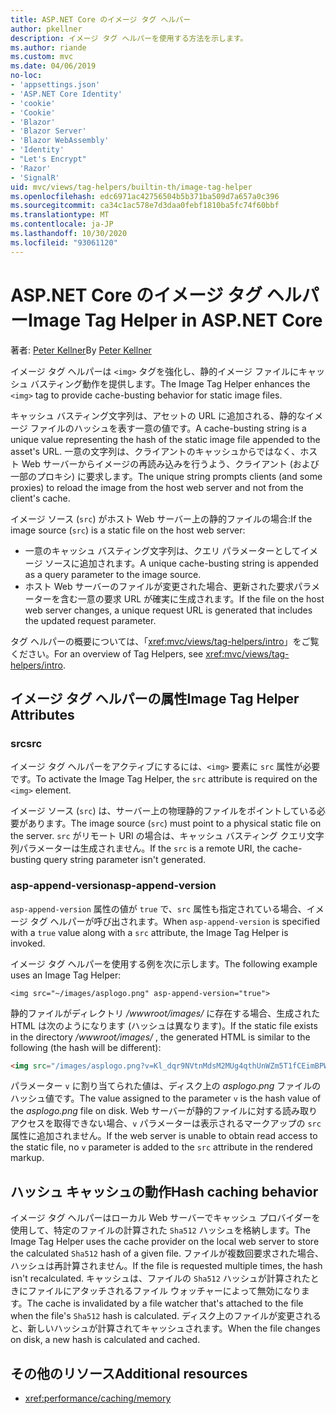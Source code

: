 ```yaml
---
title: ASP.NET Core のイメージ タグ ヘルパー
author: pkellner
description: イメージ タグ ヘルパーを使用する方法を示します。
ms.author: riande
ms.custom: mvc
ms.date: 04/06/2019
no-loc:
- 'appsettings.json'
- 'ASP.NET Core Identity'
- 'cookie'
- 'Cookie'
- 'Blazor'
- 'Blazor Server'
- 'Blazor WebAssembly'
- 'Identity'
- "Let's Encrypt"
- 'Razor'
- 'SignalR'
uid: mvc/views/tag-helpers/builtin-th/image-tag-helper
ms.openlocfilehash: edc6971ac42756504b5b371ba509d7a657a0c396
ms.sourcegitcommit: ca34c1ac578e7d3daa0febf1810ba5fc74f60bbf
ms.translationtype: MT
ms.contentlocale: ja-JP
ms.lasthandoff: 10/30/2020
ms.locfileid: "93061120"
---
```

# <a name="image-tag-helper-in-aspnet-core"></a><span data-ttu-id="2d581-103">ASP.NET Core のイメージ タグ ヘルパー</span><span class="sxs-lookup"><span data-stu-id="2d581-103">Image Tag Helper in ASP.NET Core</span></span>

<span data-ttu-id="2d581-104">著者: [Peter Kellner](https://peterkellner.net)</span><span class="sxs-lookup"><span data-stu-id="2d581-104">By [Peter Kellner](https://peterkellner.net)</span></span>

<span data-ttu-id="2d581-105">イメージ タグ ヘルパーは `<img>` タグを強化し、静的イメージ ファイルにキャッシュ バスティング動作を提供します。</span><span class="sxs-lookup"><span data-stu-id="2d581-105">The Image Tag Helper enhances the `<img>` tag to provide cache-busting behavior for static image files.</span></span>

<span data-ttu-id="2d581-106">キャッシュ バスティング文字列は、アセットの URL に追加される、静的なイメージ ファイルのハッシュを表す一意の値です。</span><span class="sxs-lookup"><span data-stu-id="2d581-106">A cache-busting string is a unique value representing the hash of the static image file appended to the asset's URL.</span></span> <span data-ttu-id="2d581-107">一意の文字列は、クライアントのキャッシュからではなく、ホスト Web サーバーからイメージの再読み込みを行うよう、クライアント (および一部のプロキシ) に要求します。</span><span class="sxs-lookup"><span data-stu-id="2d581-107">The unique string prompts clients (and some proxies) to reload the image from the host web server and not from the client's cache.</span></span>

<span data-ttu-id="2d581-108">イメージ ソース (`src`) がホスト Web サーバー上の静的ファイルの場合:</span><span class="sxs-lookup"><span data-stu-id="2d581-108">If the image source (`src`) is a static file on the host web server:</span></span>

* <span data-ttu-id="2d581-109">一意のキャッシュ バスティング文字列は、クエリ パラメーターとしてイメージ ソースに追加されます。</span><span class="sxs-lookup"><span data-stu-id="2d581-109">A unique cache-busting string is appended as a query parameter to the image source.</span></span>
* <span data-ttu-id="2d581-110">ホスト Web サーバーのファイルが変更された場合、更新された要求パラメーターを含む一意の要求 URL が確実に生成されます。</span><span class="sxs-lookup"><span data-stu-id="2d581-110">If the file on the host web server changes, a unique request URL is generated that includes the updated request parameter.</span></span>

<span data-ttu-id="2d581-111">タグ ヘルパーの概要については、「<xref:mvc/views/tag-helpers/intro>」をご覧ください。</span><span class="sxs-lookup"><span data-stu-id="2d581-111">For an overview of Tag Helpers, see <xref:mvc/views/tag-helpers/intro>.</span></span>

## <a name="image-tag-helper-attributes"></a><span data-ttu-id="2d581-112">イメージ タグ ヘルパーの属性</span><span class="sxs-lookup"><span data-stu-id="2d581-112">Image Tag Helper Attributes</span></span>

### <a name="src"></a><span data-ttu-id="2d581-113">src</span><span class="sxs-lookup"><span data-stu-id="2d581-113">src</span></span>

<span data-ttu-id="2d581-114">イメージ タグ ヘルパーをアクティブにするには、`<img>` 要素に `src` 属性が必要です。</span><span class="sxs-lookup"><span data-stu-id="2d581-114">To activate the Image Tag Helper, the `src` attribute is required on the `<img>` element.</span></span>

<span data-ttu-id="2d581-115">イメージ ソース (`src`) は、サーバー上の物理静的ファイルをポイントしている必要があります。</span><span class="sxs-lookup"><span data-stu-id="2d581-115">The image source (`src`) must point to a physical static file on the server.</span></span> <span data-ttu-id="2d581-116">`src` がリモート URI の場合は、キャッシュ バスティング クエリ文字列パラメーターは生成されません。</span><span class="sxs-lookup"><span data-stu-id="2d581-116">If the `src` is a remote URI, the cache-busting query string parameter isn't generated.</span></span>

### <a name="asp-append-version"></a><span data-ttu-id="2d581-117">asp-append-version</span><span class="sxs-lookup"><span data-stu-id="2d581-117">asp-append-version</span></span>

<span data-ttu-id="2d581-118">`asp-append-version` 属性の値が `true` で、`src` 属性も指定されている場合、イメージ タグ ヘルパーが呼び出されます。</span><span class="sxs-lookup"><span data-stu-id="2d581-118">When `asp-append-version` is specified with a `true` value along with a `src` attribute, the Image Tag Helper is invoked.</span></span>

<span data-ttu-id="2d581-119">イメージ タグ ヘルパーを使用する例を次に示します。</span><span class="sxs-lookup"><span data-stu-id="2d581-119">The following example uses an Image Tag Helper:</span></span>

```cshtml
<img src="~/images/asplogo.png" asp-append-version="true">
```

<span data-ttu-id="2d581-120">静的ファイルがディレクトリ */wwwroot/images/* に存在する場合、生成された HTML は次のようになります (ハッシュは異なります)。</span><span class="sxs-lookup"><span data-stu-id="2d581-120">If the static file exists in the directory */wwwroot/images/* , the generated HTML is similar to the following (the hash will be different):</span></span>

```html
<img src="/images/asplogo.png?v=Kl_dqr9NVtnMdsM2MUg4qthUnWZm5T1fCEimBPWDNgM">
```

<span data-ttu-id="2d581-121">パラメーター `v` に割り当てられた値は、ディスク上の *asplogo.png* ファイルのハッシュ値です。</span><span class="sxs-lookup"><span data-stu-id="2d581-121">The value assigned to the parameter `v` is the hash value of the *asplogo.png* file on disk.</span></span> <span data-ttu-id="2d581-122">Web サーバーが静的ファイルに対する読み取りアクセスを取得できない場合、`v` パラメーターは表示されるマークアップの `src` 属性に追加されません。</span><span class="sxs-lookup"><span data-stu-id="2d581-122">If the web server is unable to obtain read access to the static file, no `v` parameter is added to the `src` attribute in the rendered markup.</span></span>

## <a name="hash-caching-behavior"></a><span data-ttu-id="2d581-123">ハッシュ キャッシュの動作</span><span class="sxs-lookup"><span data-stu-id="2d581-123">Hash caching behavior</span></span>

<span data-ttu-id="2d581-124">イメージ タグ ヘルパーはローカル Web サーバーでキャッシュ プロバイダーを使用して、特定のファイルの計算された `Sha512` ハッシュを格納します。</span><span class="sxs-lookup"><span data-stu-id="2d581-124">The Image Tag Helper uses the cache provider on the local web server to store the calculated `Sha512` hash of a given file.</span></span> <span data-ttu-id="2d581-125">ファイルが複数回要求された場合、ハッシュは再計算されません。</span><span class="sxs-lookup"><span data-stu-id="2d581-125">If the file is requested multiple times, the hash isn't recalculated.</span></span> <span data-ttu-id="2d581-126">キャッシュは、ファイルの `Sha512` ハッシュが計算されたときにファイルにアタッチされるファイル ウォッチャーによって無効になります。</span><span class="sxs-lookup"><span data-stu-id="2d581-126">The cache is invalidated by a file watcher that's attached to the file when the file's `Sha512` hash is calculated.</span></span> <span data-ttu-id="2d581-127">ディスク上のファイルが変更されると、新しいハッシュが計算されてキャッシュされます。</span><span class="sxs-lookup"><span data-stu-id="2d581-127">When the file changes on disk, a new hash is calculated and cached.</span></span>

## <a name="additional-resources"></a><span data-ttu-id="2d581-128">その他のリソース</span><span class="sxs-lookup"><span data-stu-id="2d581-128">Additional resources</span></span>

* <xref:performance/caching/memory>
